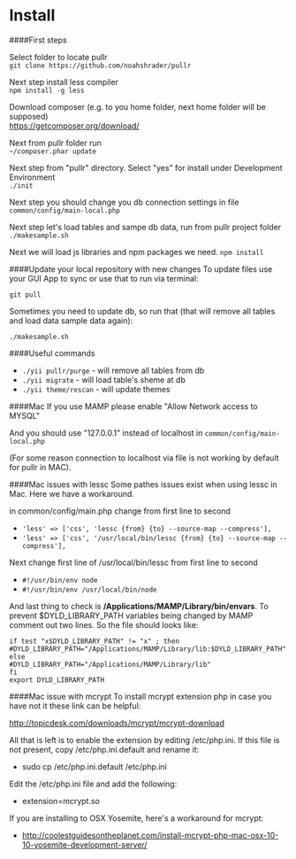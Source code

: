 Install
=====

####First steps

Select folder to locate pullr  
`git clone https://github.com/noahshrader/pullr`

Next step install less compiler  
`npm install -g less` 

Download composer (e.g. to you home folder, next home folder will be supposed)  
https://getcomposer.org/download/

Next from pullr folder run  
`~/composer.phar update`

Next step from "pullr" directory. 
Select "yes" for install under Development Environment  
`./init `

Next step you should change you db connection settings in file  
`common/config/main-local.php`

Next step let's load tables and sampe db data, run from pullr project folder  
`./makesample.sh`

Next we will load js libraries and npm packages we need. 
`npm install`

####Update your local repository with new changes
To update files use your GUI App to sync or use that to run via terminal:   
```
git pull
```

Sometimes you need to update db, so run that (that will remove all tables and load data sample data again): 
```
./makesample.sh
```

####Useful commands
* `./yii pullr/purge` - will remove all tables from db
* `./yii migrate` - will load table's sheme at db
* `./yii theme/rescan` - will update themes

####Mac
If you use MAMP please enable "Allow Network access to MYSQL" 

And you should use "127.0.0.1" instead of localhost  in `common/config/main-local.php`

(For some reason connection to localhost via file is not working by default for pullr in MAC). 


####Mac issues with lessc 
Some pathes issues exist when using lessc in Mac. Here we have a workaround. 

in common/config/main.php change from first line to second 

* `'less' => ['css', 'lessc {from} {to} --source-map --compress'],`
* `'less' => ['css', '/usr/local/bin/lessc {from} {to} --source-map --compress'],`


Next change first line of /usr/local/bin/lessc from first line to second 
* `#!/usr/bin/env node`
* `#!/usr/bin/env /usr/local/bin/node`

And last thing to check is **/Applications/MAMP/Library/bin/envars**. To prevent $DYLD_LIBRARY_PATH variables being changed by MAMP comment out two lines. So the file should looks like:

```
if test "x$DYLD_LIBRARY_PATH" != "x" ; then
#DYLD_LIBRARY_PATH="/Applications/MAMP/Library/lib:$DYLD_LIBRARY_PATH"
else
#DYLD_LIBRARY_PATH="/Applications/MAMP/Library/lib"
fi
export DYLD_LIBRARY_PATH
```
####Mac issue with mcrypt 
To install mcrypt extension php in case you have not it these link can be helpful: 

http://topicdesk.com/downloads/mcrypt/mcrypt-download

All that is left is to enable the extension by editing /etc/php.ini. If this file is not present, copy /etc/php.ini.default and rename it:

* sudo cp /etc/php.ini.default /etc/php.ini

Edit the /etc/php.ini file and add the following:

* extension=mcrypt.so

If you are installing to OSX Yosemite, here's a workaround for mcrypt:

* http://coolestguidesontheplanet.com/install-mcrypt-php-mac-osx-10-10-yosemite-development-server/
